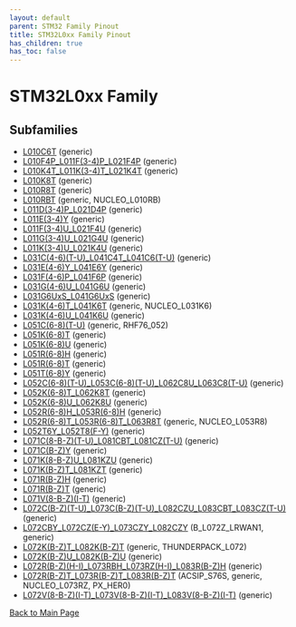 ```yaml
---
layout: default
parent: STM32 Family Pinout
title: STM32L0xx Family Pinout
has_children: true
has_toc: false
---
```


# STM32L0xx Family

## Subfamilies

- [L010C6T](L010C6T/pinout) (generic)
- [L010F4P_L011F(3-4)P_L021F4P](L010F4P_L011F(3-4)P_L021F4P/pinout) (generic)
- [L010K4T_L011K(3-4)T_L021K4T](L010K4T_L011K(3-4)T_L021K4T/pinout) (generic)
- [L010K8T](L010K8T/pinout) (generic)
- [L010R8T](L010R8T/pinout) (generic)
- [L010RBT](L010RBT/pinout) (generic, NUCLEO_L010RB)
- [L011D(3-4)P_L021D4P](L011D(3-4)P_L021D4P/pinout) (generic)
- [L011E(3-4)Y](L011E(3-4)Y/pinout) (generic)
- [L011F(3-4)U_L021F4U](L011F(3-4)U_L021F4U/pinout) (generic)
- [L011G(3-4)U_L021G4U](L011G(3-4)U_L021G4U/pinout) (generic)
- [L011K(3-4)U_L021K4U](L011K(3-4)U_L021K4U/pinout) (generic)
- [L031C(4-6)(T-U)_L041C4T_L041C6(T-U)](L031C(4-6)(T-U)_L041C4T_L041C6(T-U)/pinout) (generic)
- [L031E(4-6)Y_L041E6Y](L031E(4-6)Y_L041E6Y/pinout) (generic)
- [L031F(4-6)P_L041F6P](L031F(4-6)P_L041F6P/pinout) (generic)
- [L031G(4-6)U_L041G6U](L031G(4-6)U_L041G6U/pinout) (generic)
- [L031G6UxS_L041G6UxS](L031G6UxS_L041G6UxS/pinout) (generic)
- [L031K(4-6)T_L041K6T](L031K(4-6)T_L041K6T/pinout) (generic, NUCLEO_L031K6)
- [L031K(4-6)U_L041K6U](L031K(4-6)U_L041K6U/pinout) (generic)
- [L051C(6-8)(T-U)](L051C(6-8)(T-U)/pinout) (generic, RHF76_052)
- [L051K(6-8)T](L051K(6-8)T/pinout) (generic)
- [L051K(6-8)U](L051K(6-8)U/pinout) (generic)
- [L051R(6-8)H](L051R(6-8)H/pinout) (generic)
- [L051R(6-8)T](L051R(6-8)T/pinout) (generic)
- [L051T(6-8)Y](L051T(6-8)Y/pinout) (generic)
- [L052C(6-8)(T-U)_L053C(6-8)(T-U)_L062C8U_L063C8(T-U)](L052C(6-8)(T-U)_L053C(6-8)(T-U)_L062C8U_L063C8(T-U)/pinout) (generic)
- [L052K(6-8)T_L062K8T](L052K(6-8)T_L062K8T/pinout) (generic)
- [L052K(6-8)U_L062K8U](L052K(6-8)U_L062K8U/pinout) (generic)
- [L052R(6-8)H_L053R(6-8)H](L052R(6-8)H_L053R(6-8)H/pinout) (generic)
- [L052R(6-8)T_L053R(6-8)T_L063R8T](L052R(6-8)T_L053R(6-8)T_L063R8T/pinout) (generic, NUCLEO_L053R8)
- [L052T6Y_L052T8(F-Y)](L052T6Y_L052T8(F-Y)/pinout) (generic)
- [L071C(8-B-Z)(T-U)_L081CBT_L081CZ(T-U)](L071C(8-B-Z)(T-U)_L081CBT_L081CZ(T-U)/pinout) (generic)
- [L071C(B-Z)Y](L071C(B-Z)Y/pinout) (generic)
- [L071K(8-B-Z)U_L081KZU](L071K(8-B-Z)U_L081KZU/pinout) (generic)
- [L071K(B-Z)T_L081KZT](L071K(B-Z)T_L081KZT/pinout) (generic)
- [L071R(B-Z)H](L071R(B-Z)H/pinout) (generic)
- [L071R(B-Z)T](L071R(B-Z)T/pinout) (generic)
- [L071V(8-B-Z)(I-T)](L071V(8-B-Z)(I-T)/pinout) (generic)
- [L072C(B-Z)(T-U)_L073C(B-Z)(T-U)_L082CZU_L083CBT_L083CZ(T-U)](L072C(B-Z)(T-U)_L073C(B-Z)(T-U)_L082CZU_L083CBT_L083CZ(T-U)/pinout) (generic)
- [L072CBY_L072CZ(E-Y)_L073CZY_L082CZY](L072CBY_L072CZ(E-Y)_L073CZY_L082CZY/pinout) (B_L072Z_LRWAN1, generic)
- [L072K(B-Z)T_L082K(B-Z)T](L072K(B-Z)T_L082K(B-Z)T/pinout) (generic, THUNDERPACK_L072)
- [L072K(B-Z)U_L082K(B-Z)U](L072K(B-Z)U_L082K(B-Z)U/pinout) (generic)
- [L072R(B-Z)(H-I)_L073RBH_L073RZ(H-I)_L083R(B-Z)H](L072R(B-Z)(H-I)_L073RBH_L073RZ(H-I)_L083R(B-Z)H/pinout) (generic)
- [L072R(B-Z)T_L073R(B-Z)T_L083R(B-Z)T](L072R(B-Z)T_L073R(B-Z)T_L083R(B-Z)T/pinout) (ACSIP_S76S, generic, NUCLEO_L073RZ, PX_HER0)
- [L072V(8-B-Z)(I-T)_L073V(8-B-Z)(I-T)_L083V(8-B-Z)(I-T)](L072V(8-B-Z)(I-T)_L073V(8-B-Z)(I-T)_L083V(8-B-Z)(I-T)/pinout) (generic)


[Back to Main Page](../)
